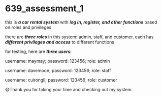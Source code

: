 # 639_assessment_1

this is ***a car rental system*** with ***log in, register, and other functions*** based on roles and privileges 

there are ***three roles*** in this system: admin, staff, and customer, each has ***different privileges and access*** to different functions 


for testing, here are ***three users***:

username: maymay; password: 123456; role: admin

username: davemoon; password: 123456; role: staff

username: cuirongli; password: 123456; role: customer


:smile:Thank you for taking your time and checking out my system.


